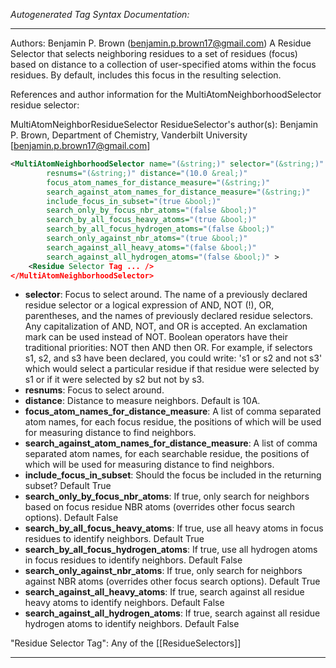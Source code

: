<!-- THIS IS AN AUTOGENERATED FILE: Don't edit it directly, instead change the schema definition in the code itself. -->

_Autogenerated Tag Syntax Documentation:_

---
Authors: Benjamin P. Brown (benjamin.p.brown17@gmail.com) 
A Residue Selector that selects neighboring residues to a set of residues (focus) based on distance to a collection of user-specified atoms within the focus residues.  By default, includes this focus in the resulting selection.

References and author information for the MultiAtomNeighborhoodSelector residue selector:

MultiAtomNeighborResidueSelector ResidueSelector's author(s):
Benjamin P. Brown, Department of Chemistry, Vanderbilt University [benjamin.p.brown17@gmail.com]

```xml
<MultiAtomNeighborhoodSelector name="(&string;)" selector="(&string;)"
        resnums="(&string;)" distance="(10.0 &real;)"
        focus_atom_names_for_distance_measure="(&string;)"
        search_against_atom_names_for_distance_measure="(&string;)"
        include_focus_in_subset="(true &bool;)"
        search_only_by_focus_nbr_atoms="(false &bool;)"
        search_by_all_focus_heavy_atoms="(true &bool;)"
        search_by_all_focus_hydrogen_atoms="(false &bool;)"
        search_only_against_nbr_atoms="(true &bool;)"
        search_against_all_heavy_atoms="(false &bool;)"
        search_against_all_hydrogen_atoms="(false &bool;)" >
    <Residue Selector Tag ... />
</MultiAtomNeighborhoodSelector>
```

-   **selector**: Focus to select around. The name of a previously declared residue selector or a logical expression of AND, NOT (!), OR, parentheses, and the names of previously declared residue selectors. Any capitalization of AND, NOT, and OR is accepted. An exclamation mark can be used instead of NOT. Boolean operators have their traditional priorities: NOT then AND then OR. For example, if selectors s1, s2, and s3 have been declared, you could write: 's1 or s2 and not s3' which would select a particular residue if that residue were selected by s1 or if it were selected by s2 but not by s3.
-   **resnums**: Focus to select around.
-   **distance**: Distance to measure neighbors. Default is 10A.
-   **focus_atom_names_for_distance_measure**: A list of comma separated atom names, for each focus residue, the positions of which will be used for measuring distance to find neighbors.
-   **search_against_atom_names_for_distance_measure**: A list of comma separated atom names, for each searchable residue, the positions of which will be used for measuring distance to find neighbors.
-   **include_focus_in_subset**: Should the focus be included in the returning subset?  Default True
-   **search_only_by_focus_nbr_atoms**: If true, only search for neighbors based on focus residue NBR atoms (overrides other focus search options).  Default False
-   **search_by_all_focus_heavy_atoms**: If true, use all heavy atoms in focus residues to identify neighbors.  Default True
-   **search_by_all_focus_hydrogen_atoms**: If true, use all hydrogen atoms in focus residues to identify neighbors.  Default False
-   **search_only_against_nbr_atoms**: If true, only search for neighbors against NBR atoms (overrides other focus search options).  Default True
-   **search_against_all_heavy_atoms**: If true, search against all residue heavy atoms to identify neighbors. Default False
-   **search_against_all_hydrogen_atoms**: If true, search against all residue hydrogen atoms to identify neighbors.  Default False


"Residue Selector Tag": Any of the [[ResidueSelectors]]

---
